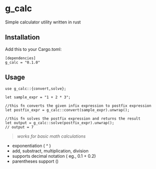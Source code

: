 # g_calc
Simple calculator utility written in rust

## Installation

Add this to your Cargo.toml:

    [dependencies]
    g_calc = "0.1.0"

## Usage

    use g_calc::{convert,solve};

    let sample_expr = "1 + 2 * 3";

    //this fn converts the given infix expression to postfix expression
    let postfix_expr = g_calc::convert(sample_expr).unwrap();

    //this fn solves the postfix expression and returns the result
    let output = g_calc::solve(postfix_expr).unwrap();
    // output = 7    

> *works for basic math calculations*

- exponentiation ( ^ )
- add, substract, multiplication, division
- supports decimal notation ( eg., 0.1 + 0.2)
- parentheses support ()